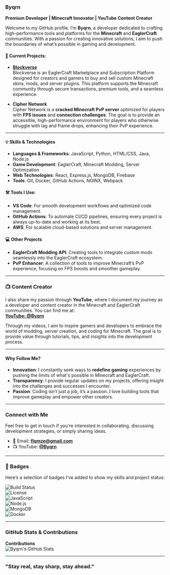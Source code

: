 ### **Byqrn**  
**Premium Developer | Minecraft Innovator | YouTube Content Creator**

Welcome to my GitHub profile. I’m **Byqrn**, a developer dedicated to crafting high-performance tools and platforms for the **Minecraft** and **EaglerCraft** communities. With a passion for creating innovative solutions, I aim to push the boundaries of what’s possible in gaming and development.

#### 🚀 **Current Projects:**
- **[Blockverse](https://github.com/Byqrn/Blockverse)**  
  Blockverse is an EaglerCraft Marketplace and Subscription Platform designed for creators and gamers to buy and sell custom Minecraft skins, mods, and server plugins. This platform supports the Minecraft community through secure transactions, premium tools, and a seamless experience.
  
- **Cipher Network**  
  Cipher Network is a **cracked Minecraft PvP server** optimized for players with **FPS issues** and **connection challenges**. The goal is to provide an accessible, high-performance environment for players who otherwise struggle with lag and frame drops, enhancing their PvP experience.

---

#### 💡 **Skills & Technologies**  
- **Languages & Frameworks**: JavaScript, Python, HTML/CSS, Java, Node.js  
- **Game Development**: EaglerCraft, Minecraft Modding, Server Optimization  
- **Web Technologies**: React, Express.js, MongoDB, Firebase  
- **Tools**: Git, Docker, GitHub Actions, NGINX, Webpack

#### 🛠 **Tools I Use**:
- **VS Code**: For smooth development workflows and optimized code management.
- **GitHub Actions**: To automate CI/CD pipelines, ensuring every project is always up-to-date and working at its best.
- **AWS**: For scalable cloud-based solutions and server management.

#### 💻 **Other Projects**  
- **EaglerCraft Modding API**: Creating tools to integrate custom mods seamlessly into the EaglerCraft ecosystem.
- **PvP Enhancer**: A collection of tools to improve Minecraft’s PvP experience, focusing on FPS boosts and smoother gameplay.

---

### 📺 **Content Creator**  
I also share my passion through **YouTube**, where I document my journey as a developer and content creator in the Minecraft and EaglerCraft communities. You can find me at:  
**[YouTube: @Byqrn](https://youtube.com/@Byqrnn)**

Through my videos, I aim to inspire gamers and developers to embrace the world of modding, server creation, and coding for Minecraft. The goal is to provide value through tutorials, tips, and insights into the development process.

---

#### **Why Follow Me?**
- **Innovation**: I constantly seek ways to **redefine gaming** experiences by pushing the limits of what's possible in Minecraft and EaglerCraft.
- **Transparency**: I provide regular updates on my projects, offering insight into the challenges and successes I encounter.
- **Passion**: Coding isn’t just a job, it’s a passion. I love building tools that improve gameplay and empower other creators.

---

### **Connect with Me**  
Feel free to get in touch if you're interested in collaborating, discussing development strategies, or simply sharing ideas.

- 📧 Email: [**flqmze@gmail.com**](mailto:flqmze@gmail.com)  
- 📺 YouTube: [**@Byqrn**](https://youtube.com/@Byqrnn)

---

### 🚧 **Badges**  
Here’s a selection of badges I’ve added to show my skills and project status:

![Build Status](https://img.shields.io/badge/Build-Passing-brightgreen)  
![License](https://img.shields.io/badge/License-MIT-blue)  
![JavaScript](https://img.shields.io/badge/Language-JavaScript-yellow)  
![Node.js](https://img.shields.io/badge/Node.js-v14.x-green)  
![MongoDB](https://img.shields.io/badge/Database-MongoDB-green)  
![Docker](https://img.shields.io/badge/Container-Docker-blue)  

---

### **GitHub Stats & Contributions**  
**Contributions**  
![Byqrn's GitHub Stats](https://github-readme-stats.vercel.app/api?username=Byqrn&show_icons=true&theme=radical)

---

### **"Stay real, stay sharp, stay ahead."**
